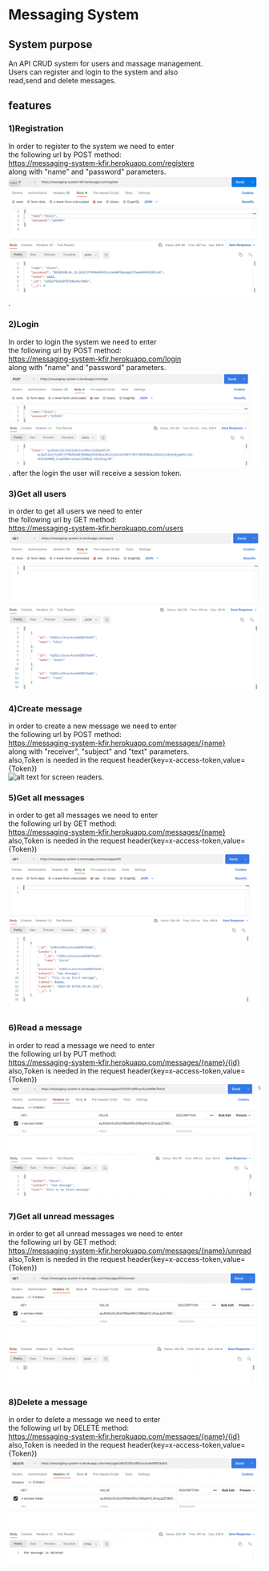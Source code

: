 # Messaging System

## System purpose
An API CRUD system for users and massage management.  
Users can register and login to the system and also  
read,send and delete messages.  

## features


### 1)Registration
In order to register to the system we need to enter  
the following url by POST method:  
https://messaging-system-kfir.herokuapp.com/registere  
along with "name" and "password" parameters.
![alt text for screen readers](./assets/registration.jpeg "system registration example").


### 2)Login
In order to login the system  we need to enter  
the following url by POST method:  
https://messaging-system-kfir.herokuapp.com/login  
along with "name" and "password" parameters.
![alt text for screen readers](/assets/login.jpeg "system login example").
after the login the user will receive a session token.  

### 3)Get all users
in order to get all users we need to enter  
the following url by GET method:  
https://messaging-system-kfir.herokuapp.com/users  
![alt text for screen readers](/assets/get_all_users.jpeg "get all messages example")



### 4)Create message
in order to create a new message we need to enter  
the following url by POST method:  
https://messaging-system-kfir.herokuapp.com/messages/{name}   
along with "receiver", "subject" and "text" parameters.    
also,Token is needed in the request header(key=x-access-token,value={Token})  
![alt text for screen readers](/assets/create_message.jpeg "create message example").


### 5)Get all messages
in order to get all messages we need to enter  
the following url by GET method:  
https://messaging-system-kfir.herokuapp.com/messages/{name}  
also,Token is needed in the request header(key=x-access-token,value={Token})
![alt text for screen readers](/assets/get_all_messages.jpeg "get all messages example")


### 6)Read a message
in order to read a message we need to enter  
the following url by PUT method:  
https://messaging-system-kfir.herokuapp.com/messages/{name}/{id} 
also,Token is needed in the request header(key=x-access-token,value={Token})  
![alt text for screen readers](/assets/read_message.jpeg "read a messages example")


### 7)Get all unread messages
in order to get all unread messages we need to enter  
the following url by GET method:  
https://messaging-system-kfir.herokuapp.com/messages/{name}/unread  
also,Token is needed in the request header(key=x-access-token,value={Token})  
![alt text for screen readers](/assets/get_all_unread_messages.jpeg "get all unread messages example")  
  


### 8)Delete a message
in order to delete a message we need to enter  
the following url by DELETE method:  
https://messaging-system-kfir.herokuapp.com/messages/{name}/{id} 
also,Token is needed in the request header(key=x-access-token,value={Token})  
![alt text for screen readers](/assets/delete.jpeg "delete a messages example")
